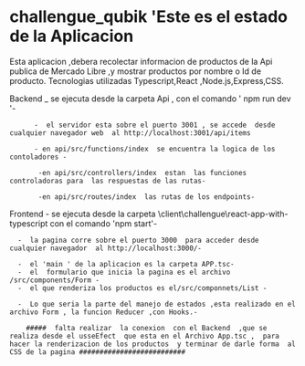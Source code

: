 ﻿# challengue_qubik  'Este es el estado  de la Aplicacion 
 
 Esta aplicacion ,debera  recolectar  informacion de productos de la  Api publica de Mercado Libre ,y mostrar  productos por nombre o Id de producto.
 Tecnologias  utilizadas  Typescript,React ,Node.js,Express,CSS.
 
 Backend _  se  ejecuta desde  la carpeta Api , con el comando ' npm run dev '-
 
          -  el servidor esta sobre el puerto 3001 , se accede  desde cualquier navegador web  al http://localhost:3001/api/items
          
          - en api/src/functions/index  se encuentra la logica de los contoladores -
          
           -en api/src/controllers/index  estan  las funciones controladoras para  las respuestas de las rutas-
           
           -en api/src/routes/index  las rutas de los endpoints-
           
Frontend 
      - se ejecuta  desde la carpeta \client\challengue\react-app-with-typescript  con el comando  'npm start'-
      
      -  la pagina corre sobre el puerto 3000  para acceder desde cualquier navegador  al http://localhost:3000/-
      
      -  el 'main ' de la aplicacion es la carpeta APP.tsc-
      -  el  formulario que inicia la pagina es el archivo  /src/components/Form -
      -  el que renderiza los productos es el/src/componnets/List -
        
      -  Lo que seria la parte del manejo de estados ,esta realizado en el archivo Form , la funcion Reducer ,con Hooks.-
        
        #####  falta realizar  la conexion  con el Backend  ,que se realiza desde el usseEfect  que esta en el Archivo App.tsc ,  para hacer la renderizacion de los productos  y terminar de darle forma  al  CSS de la pagina ##########################



           

